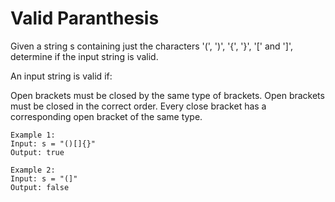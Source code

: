 # Valid Paranthesis

Given a string s containing just the characters '(', ')', '{', '}', '[' and ']', determine if the input string is valid.

An input string is valid if:

Open brackets must be closed by the same type of brackets.
Open brackets must be closed in the correct order.
Every close bracket has a corresponding open bracket of the same type.

```
Example 1:
Input: s = "()[]{}"
Output: true
```


```
Example 2:
Input: s = "(]"
Output: false
```